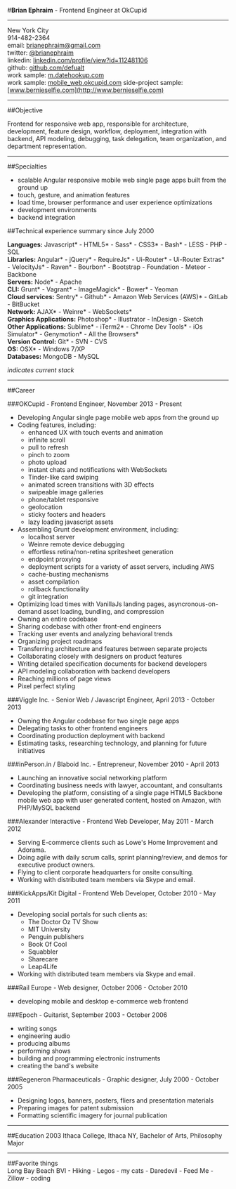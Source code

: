 #**Brian Ephraim** - Frontend Engineer at OkCupid

---

New York City  
914-482-2364  
email: [brianephraim@gmail.com](mailto://brianephraim@gmail.com)  
twitter: [@brianephraim](http://twitter.com/brianephraim)   
linkedin: [linkedin.com/profile/view?id=112481106](http://www.linkedin.com/profile/view?id=112481106)  
github: [github.com/defualt](http://github.com/defualt)  
work sample: [m.datehookup.com](http://m.datehookup.com/app/start/?forcesquash)  
work sample: [mobile_web.okcupid.com](http://mobile_web.okcupid.com)
side-project sample: [www.bernieselfie.com](http://www.bernieselfie.com)

---


##Objective

Frontend  for responsive web app, responsible for architecture, development, feature design, workflow, deployment, integration with backend, API modeling, debugging, task delegation, team organization, and department representation.

---

##Specialties

- scalable Angular responsive mobile web single page apps built from the ground up
- touch, gesture, and animation features
- load time, browser performance and user experience optimizations
- development environments
- backend integration

##Technical experience summary since July 2000 

**Languages:** Javascript\* - HTML5\* - Sass\* - CSS3\* - Bash\* - LESS - PHP - SQL  
**Libraries:** Angular\* - jQuery\* - RequireJs\* - Ui-Router\* - Ui-Router Extras\* - VelocityJs\* - Raven\* - Bourbon\* - Bootstrap - Foundation - Meteor - Backbone  
**Servers:** Node\* - Apache  
**CLI:** Grunt\* - Vagrant\* - ImageMagick\* - Bower\* - Yeoman  
**Cloud services:** Sentry\* - Github\* - Amazon Web Services (AWS)\* - GitLab - BitBucket  
**Network:** AJAX\* - Weinre\* - WebSockets\*  
**Graphics Applications:** Photoshop\* - Illustrator - InDesign - Sketch  
**Other Applications:** Sublime\* - iTerm2\* - Chrome Dev Tools\* - iOs Simulator\* - Genymotion\* - All the Browsers\*  
**Version Control:** Git\* - SVN - CVS  
**OS:** OSX\* - Windows 7/XP  
**Databases:** MongoDB - MySQL

_indicates current stack_

---

##Career

###OKCupid - Frontend Engineer, November 2013 - Present
- Developing Angular single page mobile web apps from the ground up
- Coding features, including:
	- enhanced UX with touch events and animation
	- infinite scroll
	- pull to refresh
	- pinch to zoom
	- photo upload
	- instant chats and notifications with WebSockets
	- Tinder-like card swiping
	- animated screen transitions with 3D effects
	- swipeable image galleries
	- phone/tablet responsive
	- geolocation
	- sticky footers and headers
	- lazy loading javascript assets
- Assembling Grunt development environment, including:
	- localhost server
	- Weinre remote device debugging
	- effortless retina/non-retina spritesheet generation
	- endpoint proxying
	- deployment scripts for a variety of asset servers, including AWS
	- cache-busting mechanisms
	- asset compilation
	- rollback functionality
	- git integration
- Optimizing load times with VanillaJs landing pages, asyncronous-on-demand asset loading, bundling, and compression
- Owning an entire codebase
- Sharing codebase with other front-end engineers
- Tracking user events and analyzing behavioral trends
- Organizing project roadmaps
- Transferring architecture and features between separate projects
- Collaborating closely with designers on product features
- Writing detailed specification documents for backend developers
- API modeling collaboration with backend developers
- Reaching millions of page views
- Pixel perfect styling


###Viggle Inc. - Senior Web / Javascript Engineer, April 2013 - October 2013
- Owning the Angular codebase for two single page apps
- Delegating tasks to other frontend engineers
- Coordinating production deployment with backend
- Estimating tasks, researching technology, and planning for future initiatives


###inPerson.in / Blaboid Inc. - Entrepreneur, November 2010 - April 2013
- Launching an innovative social networking platform
- Coordinating business needs with lawyer, accountant, and consultants
- Developing the platform, consisting of a single page HTML5 Backbone mobile web app with user generated content, hosted on Amazon, with PHP/MySQL backend


###Alexander Interactive - Frontend Web Developer, May 2011 - March 2012
- Serving E-commerce clients such as Lowe's Home Improvement and Adorama.
- Doing agile with daily scrum calls, sprint planning/review, and demos for executive product owners.
- Flying to client corporate headquarters for onsite consulting.
- Working with distributed team members via Skype and email.


###KickApps/Kit Digital - Frontend Web Developer, October 2010 - May 2011
- Developing social portals for such clients as:
	- The Doctor Oz TV Show
	- MIT University
	- Penguin publishers
	- Book Of Cool
	- Squabbler
	- Sharecare
	- Leap4Life
- Working with distributed team members via Skype and email.

###Rail Europe - Web designer, October 2006 - October 2010
- developing mobile and desktop e-commerce web frontend

###Epoch - Guitarist, September 2003 - October 2006
- writing songs
- engineering audio
- producing albums
- performing shows
- building and programming electronic instruments
- creating the band's website 

###Regeneron Pharmaceuticals - Graphic designer, July 2000 - October 2005
- Designing logos, banners, posters, fliers and presentation materials
- Preparing images for patent submission
- Formatting scientific imagery for journal publication

---

##Education
2003 Ithaca College, Ithaca NY, Bachelor of Arts, Philosophy Major 

---

##Favorite things  
Long Bay Beach BVI - Hiking - Legos - my cats - Daredevil - Feed Me - Zillow - coding

